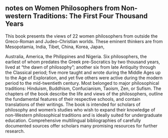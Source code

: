 ## notes on Women Philosophers from Non-western Traditions: The First Four Thousand Years

This book presents the views of 22 women philosophers from outside the Greco-Roman and Judeo-Christian worlds. These eminent thinkers are from Mesopotamia, India, Tibet, China, Korea, Japan,

Australia, America, the Philippines and Nigeria. Six philosophers, the earliest of whom predates the Greek pre-Socratics by two thousand years, lived at “the dawn of philosophy”; another six from late Antiquity through the Classical period; five more taught and wrote during the Middle Ages up to the Age of Exploration, and yet five others were active during the modern period to the mid-twentieth century. Most belonged to major philosophical traditions: Hinduism, Buddhism, Confucianism, Taoism, Zen, or Sufism. The chapters of the book describe the life and views of the philosophers, outline the fundamental features of their respective schools, and contain translations of their writings. The book is intended for scholars of philosophy and women’s studies who wish to expand their knowledge of non-Western philosophical traditions and is ideally suited for undergraduate education. Comprehensive multilingual bibliographies of carefully documented sources offer scholars many promising resources for further research.
